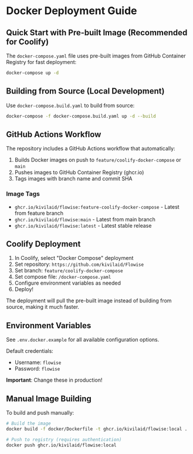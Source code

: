 # Docker Deployment Guide

## Quick Start with Pre-built Image (Recommended for Coolify)

The `docker-compose.yaml` file uses pre-built images from GitHub Container Registry for fast deployment:

```bash
docker-compose up -d
```

## Building from Source (Local Development)

Use `docker-compose.build.yaml` to build from source:

```bash
docker-compose -f docker-compose.build.yaml up -d --build
```

## GitHub Actions Workflow

The repository includes a GitHub Actions workflow that automatically:
1. Builds Docker images on push to `feature/coolify-docker-compose` or `main`
2. Pushes images to GitHub Container Registry (ghcr.io)
3. Tags images with branch name and commit SHA

### Image Tags

- `ghcr.io/kivilaid/flowise:feature-coolify-docker-compose` - Latest from feature branch
- `ghcr.io/kivilaid/flowise:main` - Latest from main branch
- `ghcr.io/kivilaid/flowise:latest` - Latest stable release

## Coolify Deployment

1. In Coolify, select "Docker Compose" deployment
2. Set repository: `https://github.com/kivilaid/Flowise`
3. Set branch: `feature/coolify-docker-compose`
4. Set compose file: `/docker-compose.yaml`
5. Configure environment variables as needed
6. Deploy!

The deployment will pull the pre-built image instead of building from source, making it much faster.

## Environment Variables

See `.env.docker.example` for all available configuration options.

Default credentials:
- Username: `flowise`
- Password: `flowise`

**Important**: Change these in production!

## Manual Image Building

To build and push manually:

```bash
# Build the image
docker build -f docker/Dockerfile -t ghcr.io/kivilaid/flowise:local .

# Push to registry (requires authentication)
docker push ghcr.io/kivilaid/flowise:local
```